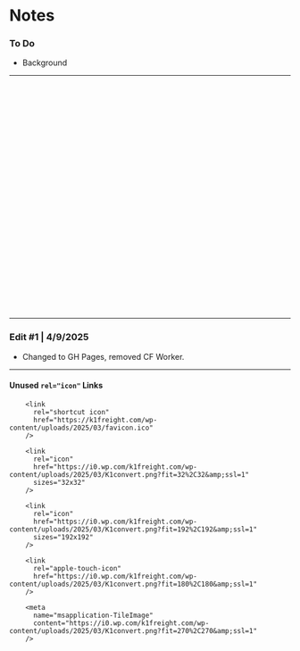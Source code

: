 # Notes









### To Do

- Background







---
```






























```
---


### Edit #1 | 4/9/2025
- Changed to GH Pages, removed CF Worker. 








---


#### Unused `rel="icon"` Links
  

```
    <link
      rel="shortcut icon"
      href="https://k1freight.com/wp-content/uploads/2025/03/favicon.ico"
    />

    <link
      rel="icon"
      href="https://i0.wp.com/k1freight.com/wp-content/uploads/2025/03/K1convert.png?fit=32%2C32&amp;ssl=1"
      sizes="32x32"
    />

    <link
      rel="icon"
      href="https://i0.wp.com/k1freight.com/wp-content/uploads/2025/03/K1convert.png?fit=192%2C192&amp;ssl=1"
      sizes="192x192"
    />

    <link
      rel="apple-touch-icon"
      href="https://i0.wp.com/k1freight.com/wp-content/uploads/2025/03/K1convert.png?fit=180%2C180&amp;ssl=1"
    />

    <meta
      name="msapplication-TileImage"
      content="https://i0.wp.com/k1freight.com/wp-content/uploads/2025/03/K1convert.png?fit=270%2C270&amp;ssl=1"
    />
```


